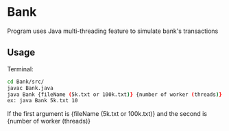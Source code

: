 # Bank
Program uses Java multi-threading feature to simulate bank's transactions

## Usage

Terminal:

```sh
cd Bank/src/
javac Bank.java
java Bank {fileName (5k.txt or 100k.txt)} {number of worker (threads)}
ex: java Bank 5k.txt 10
```
If the first argument is {fileName (5k.txt or 100k.txt)} and the second is {number of worker (threads)}
 
